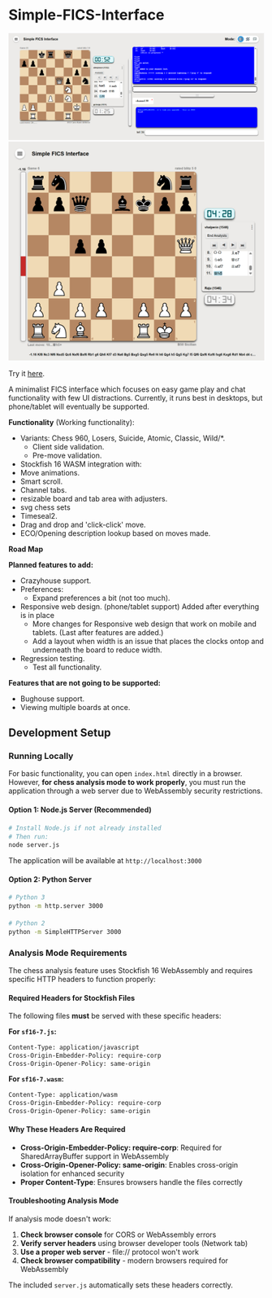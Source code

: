 # Simple-FICS-Interface
<img src="screenshot.png">
<img src="analysis-screenshot.png">

Try it <a href="https://simple-fics-interface.pages.dev/" target="_blank">here</a>.

A minimalist FICS interface which focuses on easy game play and chat functionality with few UI distractions. Currently, it runs best in desktops, but phone/tablet will eventually be supported.

**Functionality** (Working functionality):
- Variants: Chess 960, Losers, Suicide, Atomic, Classic, Wild/*.
  - Client side validation.
  - Pre-move validation.
- Stockfish 16 WASM integration with:
- Move animations.
- Smart scroll.
- Channel tabs.
- resizable board and tab area with adjusters.
- svg chess sets
- Timeseal2.
- Drag and drop and 'click-click' move.
- ECO/Opening description lookup based on moves made.

**Road Map**

**Planned features to add:**

- Crazyhouse support.
- Preferences:
  - Expand preferences a bit (not too much).
- Responsive web design. (phone/tablet support)
  Added after everything is in place
  - More changes for Responsive web design that work on mobile and tablets. (Last after features are added.)
  - Add a layout when width is an issue that places the clocks ontop and underneath the board to reduce width.
- Regression testing.
  - Test all functionality.

**Features that are not going to be supported:**

- Bughouse support.
- Viewing multiple boards at once.

## Development Setup

### Running Locally

For basic functionality, you can open `index.html` directly in a browser. However, **for chess analysis mode to work properly**, you must run the application through a web server due to WebAssembly security restrictions.

#### Option 1: Node.js Server (Recommended)
```bash
# Install Node.js if not already installed
# Then run:
node server.js
```

The application will be available at `http://localhost:3000`

#### Option 2: Python Server
```bash
# Python 3
python -m http.server 3000

# Python 2
python -m SimpleHTTPServer 3000
```

### Analysis Mode Requirements

The chess analysis feature uses Stockfish 16 WebAssembly and requires specific HTTP headers to function properly:

#### Required Headers for Stockfish Files
The following files **must** be served with these specific headers:

**For `sf16-7.js`:**
```
Content-Type: application/javascript
Cross-Origin-Embedder-Policy: require-corp
Cross-Origin-Opener-Policy: same-origin
```

**For `sf16-7.wasm`:**
```
Content-Type: application/wasm
Cross-Origin-Embedder-Policy: require-corp
Cross-Origin-Opener-Policy: same-origin
```

#### Why These Headers Are Required
- **Cross-Origin-Embedder-Policy: require-corp**: Required for SharedArrayBuffer support in WebAssembly
- **Cross-Origin-Opener-Policy: same-origin**: Enables cross-origin isolation for enhanced security
- **Proper Content-Type**: Ensures browsers handle the files correctly

#### Troubleshooting Analysis Mode
If analysis mode doesn't work:
1. **Check browser console** for CORS or WebAssembly errors
2. **Verify server headers** using browser developer tools (Network tab)
3. **Use a proper web server** - file:// protocol won't work
4. **Check browser compatibility** - modern browsers required for WebAssembly

The included `server.js` automatically sets these headers correctly.
